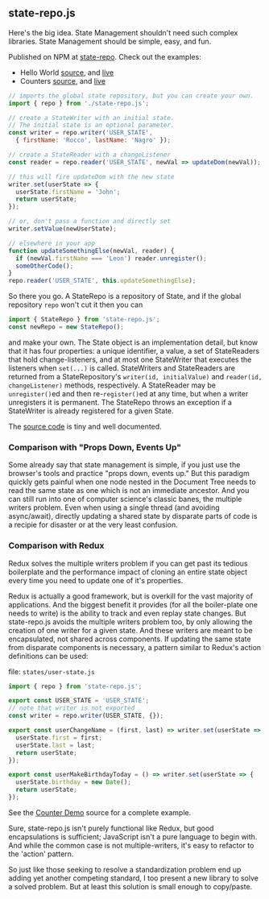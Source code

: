 ## state-repo.js
Here's the big idea. State Management shouldn't need such complex libraries.
State Management should be simple, easy, and fun.

Published on NPM at [state-repo](https://www.npmjs.com/package/state-repo). Check out the examples:

* Hello World [source](https://github.com/AugustNagro/state-repo/tree/master/examples/hello-world), and [live](https://august.nagro.us/examples/hello-world/)
* Counters [source](https://github.com/AugustNagro/state-repo/tree/master/examples/counter), and [live](https://august.nagro.us/examples/counter/)

```javascript
// imports the global state repository, but you can create your own.
import { repo } from './state-repo.js';

// create a StateWriter with an initial state.
// The initial state is an optional parameter.
const writer = repo.writer('USER_STATE',
  { firstName: 'Rocco', lastName: 'Nagro' });

// create a StateReader with a changeListener
const reader = repo.reader('USER_STATE', newVal => updateDom(newVal));

// this will fire updateDom with the new state
writer.set(userState => {
  userState.firstName = 'John';
  return userState;
});

// or, don't pass a function and directly set
writer.setValue(newUserState);

// elsewhere in your app
function updateSomethingElse(newVal, reader) {
  if (newVal.firstName === 'Leon') reader.unregister();
  someOtherCode();
}
repo.reader('USER_STATE', this.updateSomethingElse);
```

So there you go. A StateRepo is a repository of State, and if the global repository
`repo` won't cut it then you can

```javascript
import { StateRepo } from 'state-repo.js';
const newRepo = new StateRepo();
```

and make your own. The State object is an implementation detail, but know that it has four
properties: a unique identifier, a value, a set of StateReaders that hold change-listeners,
and at most one StateWriter that executes the listeners when `set(...)` is called.
StateWriters and StateReaders are returned from a StateRepository's `writer(id, initialValue)`
and `reader(id, changeListener)` methods, respectively. A StateReader may be `unregister()`ed
and then re-`register()`ed at any time, but when a writer unregisters it is permanent.
The StateRepo throws an exception if a StateWriter is already registered for a given State.

The [source code](https://github.com/AugustNagro/state-repo/blob/master/state-repo.js) is tiny and well documented.

### Comparison with "Props Down, Events Up"
Some already say that state management is simple, if you just use the browser's
tools and practice "props down, events up." But this paradigm quickly gets painful
when one node nested in the Document Tree needs to read the same state as
one which is not an immediate ancestor. And you can still run into one of
computer science's classic banes, the multiple writers problem. Even when using a single
thread (and avoiding async/await), directly updating a shared state by disparate parts
of code is a recipie for disaster or at the very least confusion.

### Comparison with Redux
Redux solves the multiple writers problem if you can get past its tedious boilerplate
and the performance impact of cloning an entire state object every time you
need to update one of it's properties.

Redux is actually a good framework, but is overkill for the vast majority of
applications. And the biggest benefit it provides (for all the boiler-plate
one needs to write) is the ability to track and even replay state changes.
But state-repo.js avoids the multiple writers problem too, by only allowing the
creation of one writer for a given state. And these writers are meant to be
encapsulated, not shared across components. If updating the same state
from disparate components is necessary, a pattern similar to Redux's action
definitions can be used:

file: `states/user-state.js`

```javascript
import { repo } from 'state-repo.js';

export const USER_STATE = 'USER_STATE';
// note that writer is not exported
const writer = repo.writer(USER_STATE, {});

export const userChangeName = (first, last) => writer.set(userState => {
  userState.first = first;
  userState.last = last;
  return userState;
});

export const userMakeBirthdayToday = () => writer.set(userState => {
  userState.birthday = new Date();
  return userState;
});
```

See the [Counter Demo](https://github.com/AugustNagro/state-repo/tree/master/examples/counter) source for a complete example.

Sure, state-repo.js isn't purely functional like Redux, but good encapsulations is sufficient;
JavaScript isn't a pure language to begin with. And while the common case is not multiple-writers,
it's easy to refactor to the 'action' pattern.

So just like those seeking to resolve a standardization problem end up adding
yet another competing standard, I too present a new library to solve
a solved problem. But at least this solution is small enough to copy/paste.
